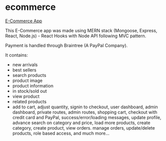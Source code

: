 # ecommerce

[E-Commerce App](http://143.244.175.133/)

This E-Commerce app was made using MERN stack (Mongoose, Express, React, Node.js) - React Hooks with Node API following MVC pattern.

Payment is handled through Braintree (A PayPal Company).

It contains: 
- new arrivals
- best sellers
- search products
- product image
- product information
- in stock/sold out
- view product
- related products
- add to cart, adjust quantity, signin to checkout, user dashboard, admin dashboard, private routes, admin routes, shopping cart, checkout with credit card and PayPal, success/error/loading messages, update profile, advance search on category and price, load more products, create category, create product, view orders. manage orders, update/delete products, role based access, and much more...
